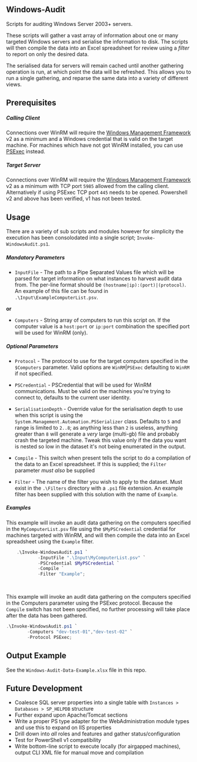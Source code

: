 Windows-Audit
---------
Scripts for auditing Windows Server 2003+ servers.

These scripts will gather a vast array of information about one or many targeted Windows servers and serialise the information to disk. The scripts will then compile the data into an Excel spreadsheet for review using a _filter_ to report on only the desired data.

The serialised data for servers will remain cached until another gathering operation is run, at which point the data will be refreshed. This allows you to run a single gathering, and reparse the same data into a variety of different views.

Prerequisites
---------
##### Calling Client
Connections over WinRM will require the [Windows Management Framework](https://support.microsoft.com/en-gb/help/968929/windows-management-framework-windows-powershell-2-0--winrm-2-0--and-bi) v2 as a minimum and a Windows credential that is valid on the target machine. For machines which have not got WinRM installed, you can use [PSExec](https://docs.microsoft.com/en-us/sysinternals/downloads/psexec) instead.

##### Target Server
Connections over WinRM will require the [Windows Management Framework](https://support.microsoft.com/en-gb/help/968929/windows-management-framework-windows-powershell-2-0--winrm-2-0--and-bi) v2 as a minimum with TCP port `5985` allowed from the calling client. Alternatively if using PSExec TCP port `445` needs to be opened. Powershell v2 and above has been verified, v1 has not been tested.

Usage
---------
There are a variety of sub scripts and modules however for simplicity the execution has been consolodated into a single script; `Invoke-WindowsAudit.ps1`.

##### Mandatory Parameters

 - `InputFile` - The path to a Pipe Separated Values file which will be parsed for target information on what instances to harvest audit data from. The per-line format should be `(hostname|ip):(port)|(protocol)`. An example of this file can be found in `.\Input\ExampleComputerList.psv`.

**or**

 - `Computers` - String array of computers to run this script on. If the computer value is a `host:port` or `ip:port` combination the specified port will be used for WinRM (only).

##### Optional Parameters

 - `Protocol` - The protocol to use for the target computers specified in the `$Computers` parameter. Valid options are `WinRM`|`PSExec` defaulting to `WinRM` if not specified.

 - `PSCredential` - PSCredential that will be used for WinRM communications. Must be valid on the machines you're trying to connect to, defaults to the current user identity.

 - `SerialisationDepth` - Override value for the serialisation depth to use when this script is using the `System.Management.Automation.PSSerializer` class. Defaults to `5` and range is limited to `2..8`; as anything less than `2` is useless, anything greater than `8` will generate a _very_ large (multi-gb) file and probably crash the targeted machine. Tweak this value only if the data you want is nested so low in the dataset it's not being enumerated in the output.

 - `Compile` - This switch when present tells the script to do a compilation of the data to an Excel spreadsheet. If this is supplied; the `Filter` parameter _must also_ be supplied

 - `Filter` - The name of the filter you wish to apply to the dataset. Must exist in the `.\Filters` directory with a `.ps1` file extension. An example filter has been supplied with this solution with the name of `Example`.

##### Examples

This example will invoke an audit data gathering on the computers specified in the `MyComputerList.psv` file using the `$MyPSCredential` credential for machines targeted with WinRM, and will then compile the data into an Excel spreadsheet using the `Example` filter.
```PowerShell
    .\Invoke-WindowsAudit.ps1 `
            -InputFile ".\Input\MyComputerList.psv" `
            -PSCredential $MyPSCredential `
            -Compile `
            -Filter "Example";
```

<br />

This example will invoke an audit data gathering on the computers specified in the Computers parameter using the PSExec protocol. Because the `Compile` switch has not been specified, no further processing will take place after the data has been gathered.
```PowerShell
.\Invoke-WindowsAudit.ps1 `
        -Computers "dev-test-01","dev-test-02" `
        -Protocol PSExec;
```

Output Example
---------
See the `Windows-Audit-Data-Example.xlsx` file in this repo.

Future Development
---------
 - Coalesce SQL server properties into a single table with `Instances > Databases > SP_HELPDB` structure
 - Further expand upon Apache/Tomcat sections
 - Write a proper PS type adapter for the WebAdministration module types and use this to expand on IIS properties
 - Drill down into _all_ roles and features and gather status/configuration
 - Test for PowerShell v1 compatibility
 - Write bottom-line script to execute locally (for airgapped machines), output CLI XML file for manual move and compilation